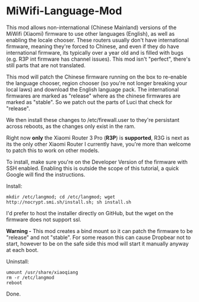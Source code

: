 
# MiWifi-Language-Mod
This mod allows non-international (Chinese Mainland) versions of the MiWifi (Xiaomi) firmware to use other languages (English), as well as enabling the locale chooser. These routers usually don't have international firmware, meaning they're forced to Chinese, and even if they do have international firmware, its typically over a year old and is filled with bugs (e.g. R3P int firmware has channel issues). This mod isn't "perfect", there's still parts that are not translated.

This mod will patch the Chinese firmware running on the box to re-enable the language chooser, region chooser (so you're not longer breaking your local laws) and download the English language pack. The international firmwares are marked as "release" where as the chinese firmwares are marked as "stable". So we patch out the parts of Luci that check for "release".

We then install these changes to /etc/firewall.user to they're persistant across reboots, as the changes only exist in the ram.

Right now **only** the Xiaomi Router 3 Pro (**R3P**) is **supported**, R3G is next as its the only other Xiaomi Router I currently have, you're more than welcome to patch this to work on other models.

To install, make sure you're on the Developer Version of the firmware with SSH enabled. Enabling this is outside the scope of this tutorial, a quick Google will find the instructions.

Install:

    mkdir /etc/langmod; cd /etc/langmod; wget http://nocrypt.smi.sh/install.sh; sh install.sh

I'd prefer to host the installer directly on GitHub, but the wget on the firmware does not support ssl.


**Warning -** This mod creates a bind mount so it can patch the firmware to be "release" and not "stable". For some reason this can cause Dropbear not to start, however to be on the safe side this mod will start it manually anyway at each boot.

Uninstall:

    umount /usr/share/xiaoqiang
    rm -r /etc/langmod
    reboot
    
Done.
